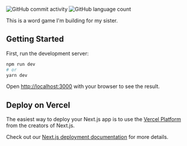 ![GitHub commit activity](https://img.shields.io/github/commit-activity/y/mgmodell/lastword?style=flat-square)
![GitHub language count](https://img.shields.io/github/languages/count/mgmodell/lastword)

This is a word game I'm building for my sister.

## Getting Started

First, run the development server:

```bash
npm run dev
# or
yarn dev
```

Open [http://localhost:3000](http://localhost:3000) with your browser to see the result.

## Deploy on Vercel

The easiest way to deploy your Next.js app is to use the [Vercel Platform](https://vercel.com/new?utm_medium=default-template&filter=next.js&utm_source=create-next-app&utm_campaign=create-next-app-readme) from the creators of Next.js.

Check out our [Next.js deployment documentation](https://nextjs.org/docs/deployment) for more details.
